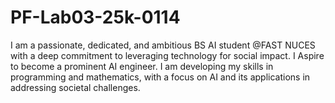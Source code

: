 # PF-Lab03-25k-0114
I am a passionate, dedicated, and ambitious BS AI student @FAST NUCES with a deep commitment to leveraging technology for social impact. I Aspire to become a prominent AI engineer. I am developing my skills in programming and mathematics, with a focus on AI and its applications in addressing societal challenges.
